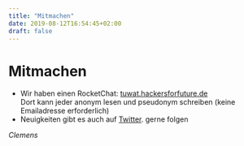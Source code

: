 ```yaml
---
title: "Mitmachen"
date: 2019-08-12T16:54:45+02:00
draft: false
---
```

Mitmachen
====
  * Wir haben einen RocketChat: [tuwat.hackersforfuture.de](https://tuwat.hackersforfuture.de/)  
  Dort kann jeder anonym lesen und pseudonym schreiben (keine Emailadresse erforderlich) 
  * Neuigkeiten gibt es auch auf [Twitter](https://twitter.com/HackersFuture). gerne folgen
  
_Clemens_  
